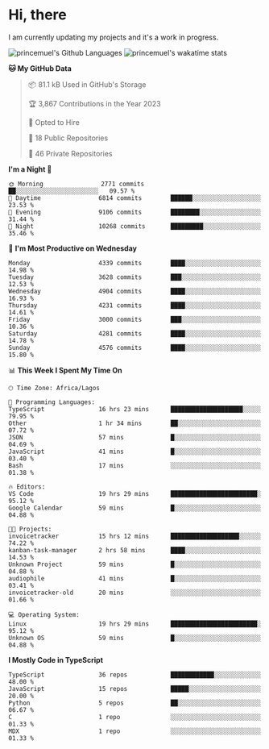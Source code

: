 # Hi, there

<!--
**princemuel/princemuel** is a ✨ _special_ ✨ repository because its `README.md` (this file) appears on your GitHub profile.

Here are some ideas to get you started:

- 🔭 I’m currently working on ...
- 🌱 I’m currently learning ...
- 👯 I’m looking to collaborate on ...
- 🤔 I’m looking for help with ...
- 💬 Ask me about ...
- 📫 How to reach me: ...
- 😄 Pronouns: ...
- ⚡ Fun fact: ...
-->

I am currently updating my projects and it's a work in progress.

![princemuel's Github Languages](https://github-readme-stats.vercel.app/api/top-langs/?username=princemuel&text_color=586069&layout=compact&hide_border=true&title_color=0366d6&count_private=true&include_all_commits=true&theme=tokyonight&show_icons=true)
![princemuel's wakatime stats](https://github-readme-stats.vercel.app/api/wakatime?username=princemuel&text_color=586069&layout=compact&hide_border=true&title_color=0366d6&count_private=true&include_all_commits=true&theme=tokyonight&show_icons=true)

<!--START_SECTION:waka-->
**🐱 My GitHub Data** 

> 📦 81.1 kB Used in GitHub's Storage 
 > 
> 🏆 3,867 Contributions in the Year 2023
 > 
> 💼 Opted to Hire
 > 
> 📜 18 Public Repositories 
 > 
> 🔑 46 Private Repositories 
 > 
**I'm a Night 🦉** 

```text
🌞 Morning                2771 commits        ██░░░░░░░░░░░░░░░░░░░░░░░   09.57 % 
🌆 Daytime                6814 commits        ██████░░░░░░░░░░░░░░░░░░░   23.53 % 
🌃 Evening                9106 commits        ████████░░░░░░░░░░░░░░░░░   31.44 % 
🌙 Night                  10268 commits       █████████░░░░░░░░░░░░░░░░   35.46 % 
```
📅 **I'm Most Productive on Wednesday** 

```text
Monday                   4339 commits        ████░░░░░░░░░░░░░░░░░░░░░   14.98 % 
Tuesday                  3628 commits        ███░░░░░░░░░░░░░░░░░░░░░░   12.53 % 
Wednesday                4904 commits        ████░░░░░░░░░░░░░░░░░░░░░   16.93 % 
Thursday                 4231 commits        ████░░░░░░░░░░░░░░░░░░░░░   14.61 % 
Friday                   3000 commits        ███░░░░░░░░░░░░░░░░░░░░░░   10.36 % 
Saturday                 4281 commits        ████░░░░░░░░░░░░░░░░░░░░░   14.78 % 
Sunday                   4576 commits        ████░░░░░░░░░░░░░░░░░░░░░   15.80 % 
```


📊 **This Week I Spent My Time On** 

```text
🕑︎ Time Zone: Africa/Lagos

💬 Programming Languages: 
TypeScript               16 hrs 23 mins      ████████████████████░░░░░   79.95 % 
Other                    1 hr 34 mins        ██░░░░░░░░░░░░░░░░░░░░░░░   07.72 % 
JSON                     57 mins             █░░░░░░░░░░░░░░░░░░░░░░░░   04.69 % 
JavaScript               41 mins             █░░░░░░░░░░░░░░░░░░░░░░░░   03.40 % 
Bash                     17 mins             ░░░░░░░░░░░░░░░░░░░░░░░░░   01.38 % 

🔥 Editors: 
VS Code                  19 hrs 29 mins      ████████████████████████░   95.12 % 
Google Calendar          59 mins             █░░░░░░░░░░░░░░░░░░░░░░░░   04.88 % 

🐱‍💻 Projects: 
invoicetracker           15 hrs 12 mins      ███████████████████░░░░░░   74.22 % 
kanban-task-manager      2 hrs 58 mins       ████░░░░░░░░░░░░░░░░░░░░░   14.53 % 
Unknown Project          59 mins             █░░░░░░░░░░░░░░░░░░░░░░░░   04.88 % 
audiophile               41 mins             █░░░░░░░░░░░░░░░░░░░░░░░░   03.41 % 
invoicetracker-old       20 mins             ░░░░░░░░░░░░░░░░░░░░░░░░░   01.66 % 

💻 Operating System: 
Linux                    19 hrs 29 mins      ████████████████████████░   95.12 % 
Unknown OS               59 mins             █░░░░░░░░░░░░░░░░░░░░░░░░   04.88 % 
```

**I Mostly Code in TypeScript** 

```text
TypeScript               36 repos            ████████████░░░░░░░░░░░░░   48.00 % 
JavaScript               15 repos            █████░░░░░░░░░░░░░░░░░░░░   20.00 % 
Python                   5 repos             ██░░░░░░░░░░░░░░░░░░░░░░░   06.67 % 
C                        1 repo              ░░░░░░░░░░░░░░░░░░░░░░░░░   01.33 % 
MDX                      1 repo              ░░░░░░░░░░░░░░░░░░░░░░░░░   01.33 % 
```




<!--END_SECTION:waka-->
